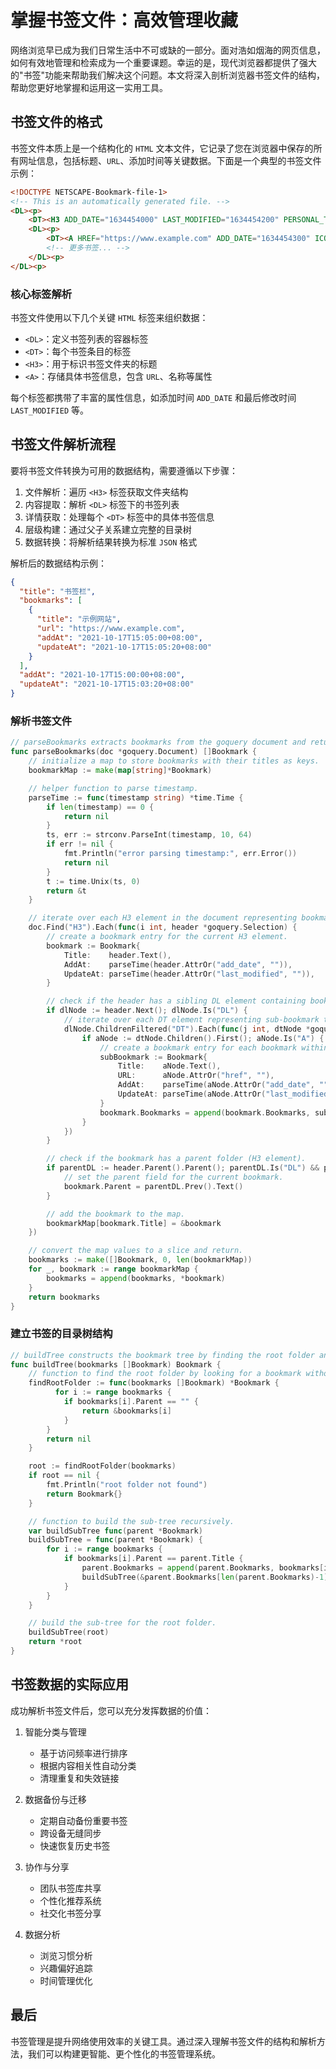 # 掌握书签文件：高效管理收藏

网络浏览早已成为我们日常生活中不可或缺的一部分。面对浩如烟海的网页信息，如何有效地管理和检索成为一个重要课题。幸运的是，现代浏览器都提供了强大的"书签"功能来帮助我们解决这个问题。本文将深入剖析浏览器书签文件的结构，帮助您更好地掌握和运用这一实用工具。

## 书签文件的格式

书签文件本质上是一个结构化的 `HTML` 文本文件，它记录了您在浏览器中保存的所有网址信息，包括标题、`URL`、添加时间等关键数据。下面是一个典型的书签文件示例：

```html
<!DOCTYPE NETSCAPE-Bookmark-file-1>
<!-- This is an automatically generated file. -->
<DL><p>
    <DT><H3 ADD_DATE="1634454000" LAST_MODIFIED="1634454200" PERSONAL_TOOLBAR_FOLDER="true">书签栏</H3>
    <DL><p>
        <DT><A HREF="https://www.example.com" ADD_DATE="1634454300" ICON="data:image/png;base64,..." LAST_MODIFIED="1634454320">示例网站</A>
        <!-- 更多书签... -->
    </DL><p>
</DL><p>
```

### 核心标签解析

书签文件使用以下几个关键 `HTML` 标签来组织数据：

- `<DL>`：定义书签列表的容器标签
- `<DT>`：每个书签条目的标签
- `<H3>`：用于标识书签文件夹的标题
- `<A>`：存储具体书签信息，包含 `URL`、名称等属性

每个标签都携带了丰富的属性信息，如添加时间 `ADD_DATE` 和最后修改时间 `LAST_MODIFIED` 等。

## 书签文件解析流程

要将书签文件转换为可用的数据结构，需要遵循以下步骤：

1. 文件解析：遍历 `<H3>` 标签获取文件夹结构
2. 内容提取：解析 `<DL>` 标签下的书签列表
3. 详情获取：处理每个 `<DT>` 标签中的具体书签信息
4. 层级构建：通过父子关系建立完整的目录树
5. 数据转换：将解析结果转换为标准 `JSON` 格式

解析后的数据结构示例：

```json
{
  "title": "书签栏",
  "bookmarks": [
    {
      "title": "示例网站",
      "url": "https://www.example.com",
      "addAt": "2021-10-17T15:05:00+08:00",
      "updateAt": "2021-10-17T15:05:20+08:00"
    }
  ],
  "addAt": "2021-10-17T15:00:00+08:00",
  "updateAt": "2021-10-17T15:03:20+08:00"
}
```

### 解析书签文件

```go
// parseBookmarks extracts bookmarks from the goquery document and returns a slice of bookmark entries.
func parseBookmarks(doc *goquery.Document) []Bookmark {
    // initialize a map to store bookmarks with their titles as keys.
    bookmarkMap := make(map[string]*Bookmark)

    // helper function to parse timestamp.
    parseTime := func(timestamp string) *time.Time {
        if len(timestamp) == 0 {
            return nil
        }
        ts, err := strconv.ParseInt(timestamp, 10, 64)
        if err != nil {
            fmt.Println("error parsing timestamp:", err.Error())
            return nil
        }
        t := time.Unix(ts, 0)
        return &t
    }

    // iterate over each H3 element in the document representing bookmark titles.
    doc.Find("H3").Each(func(i int, header *goquery.Selection) {
        // create a bookmark entry for the current H3 element.
        bookmark := Bookmark{
            Title:    header.Text(),
            AddAt:    parseTime(header.AttrOr("add_date", "")),
            UpdateAt: parseTime(header.AttrOr("last_modified", "")),
        }

        // check if the header has a sibling DL element containing bookmarks.
        if dlNode := header.Next(); dlNode.Is("DL") {
            // iterate over each DT element representing sub-bookmark titles.
            dlNode.ChildrenFiltered("DT").Each(func(j int, dtNode *goquery.Selection) {
                if aNode := dtNode.Children().First(); aNode.Is("A") {
                    // create a bookmark entry for each bookmark within the DL element.
                    subBookmark := Bookmark{
                        Title:    aNode.Text(),
                        URL:      aNode.AttrOr("href", ""),
                        AddAt:    parseTime(aNode.AttrOr("add_date", "")),
                        UpdateAt: parseTime(aNode.AttrOr("last_modified", "")),
                    }
                    bookmark.Bookmarks = append(bookmark.Bookmarks, subBookmark)
                }
            })
        }

        // check if the bookmark has a parent folder (H3 element).
        if parentDL := header.Parent().Parent(); parentDL.Is("DL") && parentDL.Prev().Is("H3") {
            // set the parent field for the current bookmark.
            bookmark.Parent = parentDL.Prev().Text()
        }

        // add the bookmark to the map.
        bookmarkMap[bookmark.Title] = &bookmark
    })

    // convert the map values to a slice and return.
    bookmarks := make([]Bookmark, 0, len(bookmarkMap))
    for _, bookmark := range bookmarkMap {
        bookmarks = append(bookmarks, *bookmark)
    }
    return bookmarks
}
```

### 建立书签的目录树结构

```go
// buildTree constructs the bookmark tree by finding the root folder and building the sub-trees.
func buildTree(bookmarks []Bookmark) Bookmark {
    // function to find the root folder by looking for a bookmark without a parent.
    findRootFolder := func(bookmarks []Bookmark) *Bookmark {
          for i := range bookmarks {
            if bookmarks[i].Parent == "" {
                return &bookmarks[i]
            }
        }
        return nil
    }

    root := findRootFolder(bookmarks)
    if root == nil {
        fmt.Println("root folder not found")
        return Bookmark{}
    }

    // function to build the sub-tree recursively.
    var buildSubTree func(parent *Bookmark)
    buildSubTree = func(parent *Bookmark) {
        for i := range bookmarks {
            if bookmarks[i].Parent == parent.Title {
                parent.Bookmarks = append(parent.Bookmarks, bookmarks[i])
                buildSubTree(&parent.Bookmarks[len(parent.Bookmarks)-1])
            }
        }
    }

    // build the sub-tree for the root folder.
    buildSubTree(root)
    return *root
}
```

## 书签数据的实际应用

成功解析书签文件后，您可以充分发挥数据的价值：

1. 智能分类与管理

   - 基于访问频率进行排序
   - 根据内容相关性自动分类
   - 清理重复和失效链接

2. 数据备份与迁移

   - 定期自动备份重要书签
   - 跨设备无缝同步
   - 快速恢复历史书签

3. 协作与分享

   - 团队书签库共享
   - 个性化推荐系统
   - 社交化书签分享

4. 数据分析

   - 浏览习惯分析
   - 兴趣偏好追踪
   - 时间管理优化

## 最后

书签管理是提升网络使用效率的关键工具。通过深入理解书签文件的结构和解析方法，我们可以构建更智能、更个性化的书签管理系统。
